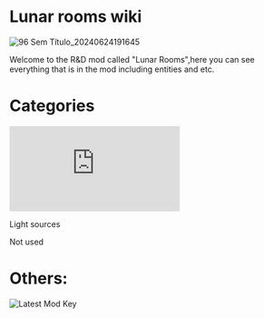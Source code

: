 # Lunar rooms wiki

![96 Sem Título_20240624191645](https://github.com/Redstel/Lunar-rooms-wiki/assets/168801295/ddd7118d-9a76-49a4-aa0c-0aa843687c03)

Welcome to the R&D mod called "Lunar Rooms",here you can see everything that is in the mod including entities and etc. 

# Categories

![Entities](https://github.com/Redstel/Lunar-rooms-wiki/blob/main/Entities.md)

Light sources

Not used
 
 
 
# Others:

![Latest Mod Key](https://www.mediafire.com/file/fj9ongetzhvz32d/Lunar+rooms+V1.6.txt/file)


